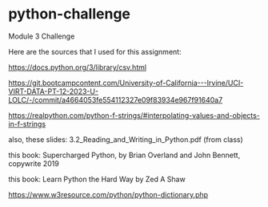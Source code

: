 # python-challenge
Module 3 Challenge

Here are the sources that I used for this assignment:

https://docs.python.org/3/library/csv.html

https://git.bootcampcontent.com/University-of-California---Irvine/UCI-VIRT-DATA-PT-12-2023-U-LOLC/-/commit/a4664053fe554112327e09f83934e967f91640a7

https://realpython.com/python-f-strings/#interpolating-values-and-objects-in-f-strings

also, these slides: 3.2_Reading_and_Writing_in_Python.pdf (from class)

this book: Supercharged Python, by Brian Overland and John Bennett, copywrite 2019

this book: Learn Python the Hard Way by Zed A Shaw

https://www.w3resource.com/python/python-dictionary.php





